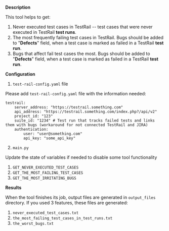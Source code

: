 **Description**

This tool helps to get:

1. Never executed test cases in TestRail -- test cases that were never executed in TestRail **test runs**.
2. The most frequently failing test cases in TestRail. Bugs should be added to "**Defects**" field, when a test case is
   marked as failed in a TestRail **test run**.
3. Bugs that affect fail test cases the most. Bugs should be added to "**Defects**" field, when a test case is marked as
   failed in a TestRail **test run**.

**Configuration**

1. `test-rail-config.yaml` file

Please add `test-rail-config.yaml` file with the information needed:

```
testrail:
    server_address: "https://testrail.something.com"
    api_address: "https://testrail.something.com/index.php?/api/v2"
    project_id: "123"
    suite_id: "1234" # Test run that tracks failed tests and links them with bugs (workaround for not connected TestRail and JIRA)
    authentication:
        user: "user@something.com"
        api_key: "some_api_key"
```

2. `main.py`

Update the state of variables if needed to disable some tool functionality

1. `GET_NEVER_EXECUTED_TEST_CASES`
2. `GET_THE_MOST_FAILING_TEST_CASES`
3. `GET_THE_MOST_IRRITATING_BUGS`

**Results**

When the tool finishes its job, output files are generated in `output_files` directory. If you used 3 features, these
files are generated:

1. `never_executed_test_cases.txt`
2. `the_most_failing_test_cases_in_test_runs.txt`
3. `the_worst_bugs.txt`
